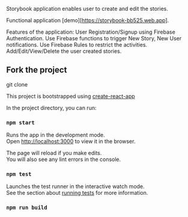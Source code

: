 Storybook application enables user to create and edit the stories. 

Functional application [demo][https://storybook-bb525.web.app].

Features of the application: 
User Registration/Signup using Firebase Authentication. 
Use Firebase functions to trigger New Story, New User notifications.
Use Firebase Rules to restrict the activities.
Add/Edit/View/Delete the user created stories.

## Fork the project
git clone 

This project is bootstrapped using [create-react-app]()

In the project directory, you can run:

### `npm start`

Runs the app in the development mode.<br />
Open [http://localhost:3000](http://localhost:3000) to view it in the browser.

The page will reload if you make edits.<br />
You will also see any lint errors in the console.

### `npm test`

Launches the test runner in the interactive watch mode.<br />
See the section about [running tests](https://facebook.github.io/create-react-app/docs/running-tests) for more information.

### `npm run build`

